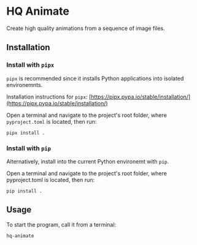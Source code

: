 # HQ Animate
Create high quality animations from a sequence of image files.

## Installation
### Install with `pipx`
`pipx` is recommended since it installs Python applications into isolated environemnts.

Installation instructions for `pipx`: [https://pipx.pypa.io/stable/installation/](https://pipx.pypa.io/stable/installation/)

Open a terminal and navigate to the project's root folder, where `pyproject.toml` is located, then run:
```
pipx install .
```

### Install with `pip`
Alternatively, install into the current Python environemt with `pip`.

Open a terminal and navigate to the project's root folder, where pyproject.toml is located, then run:

```
pip install .
```

## Usage

To start the program, call it from a terminal:

```
hq-animate
```